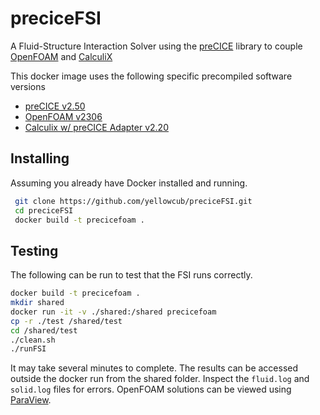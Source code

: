 # preciceFSI

A Fluid-Structure Interaction Solver using the [preCICE](https://precice.org/index.html) library to couple [OpenFOAM](https://openfoam.org) and [CalculiX](http://www.calculix.de)

This docker image uses the following specific precompiled software versions
- [preCICE v2.50](https://github.com/precice/precice/releases/download/v2.5.0/)
- [OpenFOAM v2306](https://www.openfoam.com/news/main-news/openfoam-v2306)
- [Calculix w/ preCICE Adapter v2.20](https://github.com/precice/calculix-adapter/releases/download/v2.20.0/)

## Installing
Assuming you already have Docker installed and running.

```bash
 git clone https://github.com/yellowcub/preciceFSI.git
 cd preciceFSI
 docker build -t precicefoam .
 ```

## Testing
 The following can be run to test that the FSI runs correctly.
 
 ```bash
 docker build -t precicefoam .
 mkdir shared
 docker run -it -v ./shared:/shared precicefoam
 cp -r ./test /shared/test
 cd /shared/test
 ./clean.sh
 ./runFSI
 ```
 
 It may take several minutes to complete.  The results can be accessed outside the docker run from the shared folder.  Inspect the `fluid.log` and `solid.log` files for errors.  OpenFOAM solutions can be viewed using [ParaView](https://www.paraview.org).
